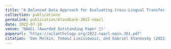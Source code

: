 ```yaml
---
title: "A Balanced Data Approach for Evaluating Cross-Lingual Transfer: Mapping the Linguistic Blood Bank"
collection: publications
permalink: publication/bloodbank-2022-naacl
date: 2022-07-10
venue: 'NAACL (Awarded Outstanding Paper 🥳)'
paperurl: 'https://aclanthology.org/2022.naacl-main.361.pdf'
citation: 'Dan Malkin, Tomasz Limisiewicz, and Gabriel Stanovsky (2022). &quot;A Balanced Data Approach for Evaluating Cross-Lingual Transfer: Mapping the Linguistic Blood Bank&quot;<i>NAACL Findings 2020</i>.' 
---
```

